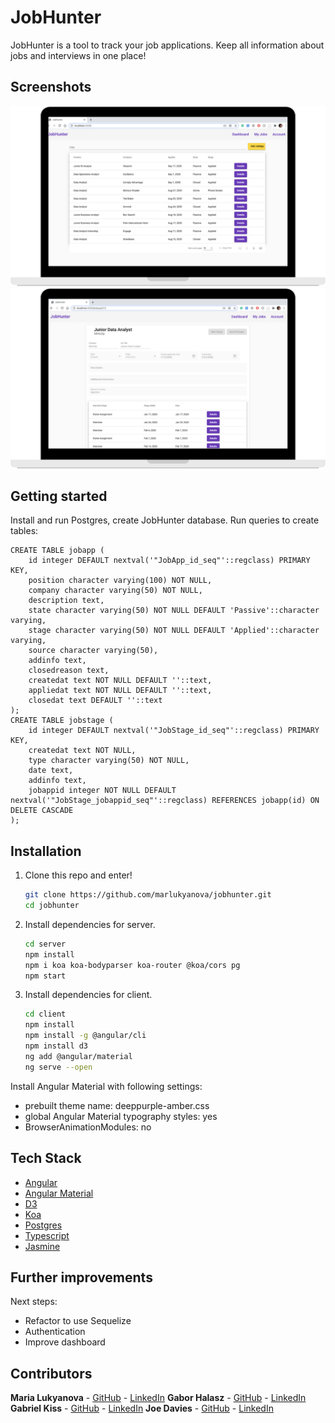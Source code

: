 # JobHunter

JobHunter is a tool to track your job applications. Keep all information about jobs and interviews in one place!

## Screenshots

<p align="center">
  <img src="images/jobhunter-main.png" width="700"/>
  <img src="images/jobhunter-jobapp.png" width="700"/>
</p>

## Getting started

Install and run Postgres, create JobHunter database. Run queries to create tables: 
```
CREATE TABLE jobapp (
    id integer DEFAULT nextval('"JobApp_id_seq"'::regclass) PRIMARY KEY,
    position character varying(100) NOT NULL,
    company character varying(50) NOT NULL,
    description text,
    state character varying(50) NOT NULL DEFAULT 'Passive'::character varying,
    stage character varying(50) NOT NULL DEFAULT 'Applied'::character varying,
    source character varying(50),
    addinfo text,
    closedreason text,
    createdat text NOT NULL DEFAULT ''::text,
    appliedat text NOT NULL DEFAULT ''::text,
    closedat text DEFAULT ''::text
);
CREATE TABLE jobstage (
    id integer DEFAULT nextval('"JobStage_id_seq"'::regclass) PRIMARY KEY,
    createdat text NOT NULL,
    type character varying(50) NOT NULL,
    date text,
    addinfo text,
    jobappid integer NOT NULL DEFAULT nextval('"JobStage_jobappid_seq"'::regclass) REFERENCES jobapp(id) ON DELETE CASCADE
);

```

## Installation

1. Clone this repo and enter!

   ```bash
   git clone https://github.com/marlukyanova/jobhunter.git
   cd jobhunter
   ```

2. Install dependencies for server.

   ```bash
   cd server
   npm install
   npm i koa koa-bodyparser koa-router @koa/cors pg
   npm start
   ```

3. Install dependencies for client.
   
   ```bash
   cd client
   npm install
   npm install -g @angular/cli
   npm install d3
   ng add @angular/material
   ng serve --open
   ```
   
Install Angular Material with following settings: 
- prebuilt theme name: deeppurple-amber.css
- global Angular Material typography styles: yes
- BrowserAnimationModules: no


## Tech Stack

* [Angular](https://angular.io/)
* [Angular Material](https://material.angular.io/)
* [D3](https://d3js.org/)
* [Koa](https://koajs.com/)
* [Postgres](https://www.postgresql.org/)
* [Typescript](https://www.typescriptlang.org/)
* [Jasmine](https://jasmine.github.io/)

## Further improvements

Next steps:
- Refactor to use Sequelize
- Authentication
- Improve dashboard

## Contributors

**Maria Lukyanova** - [GitHub](https://github.com/marlukyanova) - [LinkedIn](www.linkedin.com/in/marlukyanova)
**Gabor Halasz** - [GitHub](https://github.com/Gabss405) - [LinkedIn](https://www.linkedin.com/in/gaborh/)
**Gabriel Kiss** - [GitHub](https://github.com/Gabriel-Kiss) - [LinkedIn](https://www.linkedin.com/in/gabriel-kiss-london/)
**Joe Davies** - [GitHub](https://github.com/joedavies25) - [LinkedIn](https://www.linkedin.com/in/joe-davies-2b198220a/)
